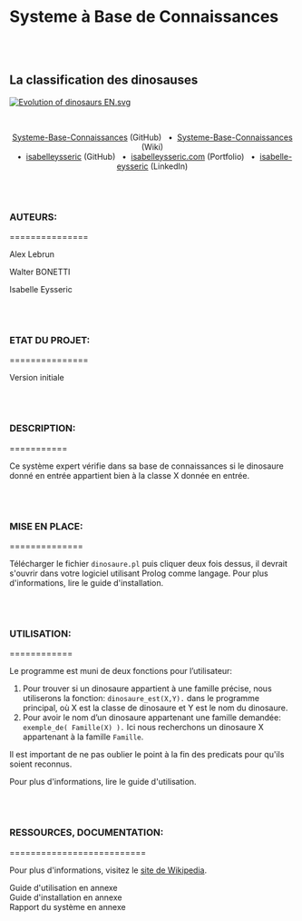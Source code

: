 # Systeme à Base de Connaissances
<br/>
<br/>


## La classification des dinosauses<br/>
<p>
  <a href="https://commons.wikimedia.org/wiki/File:Evolution_of_dinosaurs_EN.svg#/media/File:Evolution_of_dinosaurs_EN.svg">
  <img src="https://upload.wikimedia.org/wikipedia/commons/thumb/3/3e/Evolution_of_dinosaurs_EN.svg/1200px-Evolution_of_dinosaurs_EN.svg.png" alt="Evolution of dinosaurs EN.svg">
  </a>
</p>
<br/>

<p align='center'>
  <a href="https://github.com/isabelleysseric/Systeme-Base-Connaissances">Systeme-Base-Connaissances</a> (GitHub)
  &nbsp; • &nbsp;<a href="https://github.com/isabelleysseric/Systeme-Base-Connaissances/wiki">Systeme-Base-Connaissances</a> (Wiki)<br/>
  &nbsp; • &nbsp<a href="https://github.com/isabelleysseric">isabelleysseric</a> (GitHub)
  &nbsp; • &nbsp;<a href="https://isabelleysseric.com/">isabelleysseric.com</a> (Portfolio)
  &nbsp; • &nbsp;<a href="https://www.linkedin.com/in/isabelle-eysseric/">isabelle-eysseric</a> (LinkedIn) <br/>
</p>
<br/>
<br/>


### AUTEURS:<br/>
===============
<p>Alex Lebrun</p>
<p>Walter BONETTI</p>
<p>Isabelle Eysseric</p>
<br/>
<br/>


### ETAT DU PROJET:<br/>
===============
<p>Version initiale</p>
<br/>
<br/>


### DESCRIPTION:<br/>
===========
<p>Ce système expert vérifie dans sa base de connaissances si le dinosaure donné en entrée appartient bien à la classe X donnée en entrée.</p>
<br/>
<br/>


### MISE EN PLACE:<br/>
==============
<p>Télécharger le fichier <code>dinosaure.pl</code> puis cliquer deux fois dessus, il devrait s'ouvrir dans votre logiciel utilisant Prolog comme langage. Pour plus d'informations, lire le guide d'installation.</p>
<br/>
<br/>


### UTILISATION:<br/>
============
<p>Le programme est muni de deux fonctions pour l’utilisateur:</p>
<ol>
<li>Pour trouver si un dinosaure appartient à une famille précise, nous utiliserons la fonction: <code>dinosaure_est(X,Y).</code> dans le programme principal, où X est la classe de dinosaure et Y est le nom du dinosaure.</li>
<li>Pour avoir le nom d’un dinosaure appartenant une famille demandée: <code> exemple_de( Famille(X) ).</code> Ici nous recherchons un dinosaure X appartenant à la famille <code>Famille</code>.</li>
</ol>
<p>Il est important de ne pas oublier le point à la fin des predicats pour qu'ils soient reconnus.</p>
<p>Pour plus d'informations, lire le guide d'utilisation.</p>
<br/>
<br/>


### RESSOURCES, DOCUMENTATION:<br/>
==========================
<p>Pour plus d'informations, visitez le <a href="https://fr.wikipedia.org/wiki/Dinosaure#Classification"> site de Wikipedia</a>.</p>
Guide d'utilisation en annexe<br>
Guide d'installation en annexe<br>
Rapport du système en annexe<br>
<br/>
<br/>
<br/>
